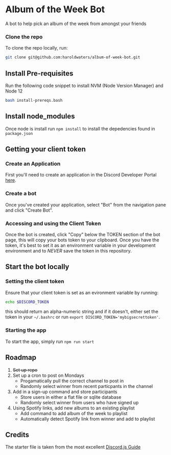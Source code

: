 # Album of the Week Bot
A bot to help pick an album of the week from amongst your friends

### Clone the repo
To clone the repo locally, run:

```bash
git clone git@github.com:haroldwaters/album-of-week-bot.git
```

## Install Pre-requisites
Run the following code snippet to install NVM (Node Version Manager) and Node 12
```bash
bash install-prereqs.bash
```

## Install node_modules
Once node is install run `npm install` to install the depedencies found in `package.json`

## Getting your client token
### Create an Application
First you'll need to create an application in the Discord Developer Portal [here](https://discord.com/developers/applications).

### Create a bot
Once you've created your application, select "Bot" from the navigation pane and click "Create Bot".

### Accessing and using the Client Token
Once the bot is created, click "Copy" below the TOKEN section of the bot page, this will copy your
bots token to your clipboard. Once you have the token, it's best to set it as an environment variable
in your development environment and to *NEVER* save the token in this repository.

## Start the bot locally
### Setting the client token
Ensure that your client token is set as an evironment variable by running:
```bash
echo $DISCORD_TOKEN
```
this should return an alpha-numeric string and if it doesn't, either set the token in your `~/.bashrc`
or run `export DISCORD_TOKEN='mybigsecrettoken'`.

### Starting the app
To start the app, simply run `npm run start`

## Roadmap
1. ~~Set up repo~~
2. Set up a cron to post on Mondays
    * Progamatically pull the correct channel to post in
    * Randomly select winner from recent particpants in the channel 
3. Add in a sign-up command and store participants
    * Store users in either a flat file or sqlite database
    * Randomly select winner from users who have signed up
4. Using Spotify links, add new albums to an existing playlist
    * Add command to add album of the week to playlist
    * Automatically detect Spotify link from winner and add to playlist

## Credits
The starter file is taken from the most excellent [Discord.js Guide](https://discordjs.guide/)
